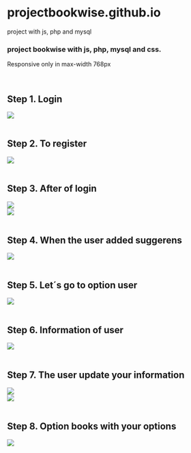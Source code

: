# projectbookwise.github.io
project with js, php and mysql

<h3>project bookwise with js, php, mysql and css.</h3>
<p>Responsive only in max-width 768px</p>
<br>
<h2>Step 1. Login</h2>
<div><img src="bookwise_img/Captura de pantalla (147).png"/></div>
<br>
<h2>Step 2. To register</h2>
<div><img src="bookwise_img/Captura de pantalla (123).png"/></div>
<br>
<h2>Step 3. After of login</h2>
<div><img src="bookwise_img/Captura de pantalla (124).png"/></div>
<div><img src="bookwise_img/Captura de pantalla (125).png"/></div>
<br>
<h2>Step 4. When the user added suggerens</h2>
<div><img src="bookwise_img/Captura de pantalla (129).png"/></div>
<br>
<h2>Step 5. Let´s go to option user</h2>
<div><img src="bookwise_img/Captura de pantalla (126).png"/></div>
<br>
<h2>Step 6. Information of user</h2>
<div><img src="bookwise_img/Captura de pantalla (131).png"/></div>
<br>
<h2>Step 7. The user update your information</h2>
<div><img src="bookwise_img/Captura de pantalla (140).png"/></div>
<div><img src="bookwise_img/Captura de pantalla (141).png"/></div>
<br>
<h2>Step 8. Option books with your options</h2>
<div><img src="bookwise_img/Captura de pantalla (132).png"/></div>
<br>
